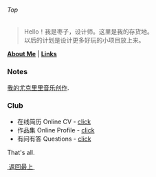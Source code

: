 ###### Top
> Hello！我是枣子，设计师。这里是我的存货地。  
> 以后的计划是设计更多好玩的小项目放上来。
  

 [**About Me**][3] | [**Links**][1] 
  

### Notes
[我的尤克里里音乐创作](music).
  
### Club
- 在线简历 Online CV - [click][4]
- 作品集 Online Profile - [click][5]
- 有问有答 Questions - [click][6]
  
  
That's all.
  

[ 返回最上 ][7]


[1]:	#club
[2]:	#work
[3]:	about
[4]:	https://dosthcool.github.io/cho-moon.html
[5]:	https://dosthcool.github.io
[6]:	https://dosthcool.github.io/questions.html
[7]:	#top
